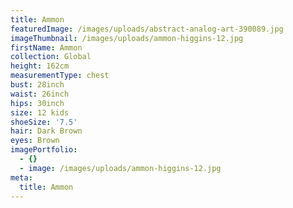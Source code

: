 ```yaml
---
title: Ammon
featuredImage: /images/uploads/abstract-analog-art-390089.jpg
imageThumbnail: /images/uploads/ammon-higgins-12.jpg
firstName: Ammon
collection: Global
height: 162cm
measurementType: chest
bust: 28inch
waist: 26inch
hips: 30inch
size: 12 kids
shoeSize: '7.5'
hair: Dark Brown
eyes: Brown
imagePortfolio:
  - {}
  - image: /images/uploads/ammon-higgins-12.jpg
meta:
  title: Ammon
---
```



